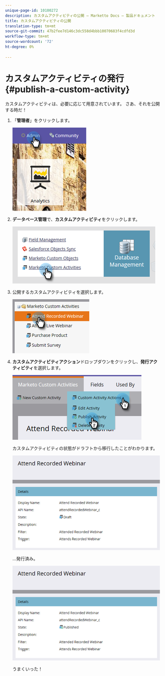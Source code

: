 ```yaml
---
unique-page-id: 10100272
description: カスタムアクティビティの公開 — Marketto Docs — 製品ドキュメント
title: カスタムアクティビティの公開
translation-type: tm+mt
source-git-commit: 47b2fee7d146c3dc558d4bbb10070683f4cdfd3d
workflow-type: tm+mt
source-wordcount: '72'
ht-degree: 0%

---
```



# カスタムアクティビティの発行{#publish-a-custom-activity}

カスタムアクティビティは、必要に応じて用意されています。 さあ、それを公開する時だ！

1. 「**管理者**」をクリックします。

   ![](assets/one-2.png)

1. **データベース管理**&#x200B;で、**カスタムアクティビティ**&#x200B;をクリックします。

   ![](assets/two-2.png)

1. 公開するカスタムアクティビティを選択します。

   ![](assets/three-2.png)

1. **カスタムアクティビティアクション**&#x200B;ドロップダウンをクリックし、**発行アクティビティ**&#x200B;を選択します。

   ![](assets/four-2.png)

   カスタムアクティビティの状態がドラフトから移行したことがわかります。

   ![](assets/five-2.png)

   ...発行済み。

   ![](assets/six-2.png)

   うまくいった！

